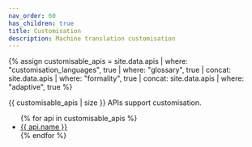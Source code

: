 ```yaml
---
nav_order: 60
has_children: true
title: Customisation
description: Machine translation customisation
---
```


{% assign customisable_apis = site.data.apis | where: "customisation_languages", true | where: "glossary", true | concat: site.data.apis | where: "formality", true | concat: site.data.apis | where: "adaptive", true %}

{{ customisable_apis | size }} APIs support customisation.

<ul>
  {% for api in customisable_apis %}
    <li>
    <a href="/{{ api.id }}">
        {{ api.name }}
    </a>
    </li>
  {% endfor %}
</ul>
